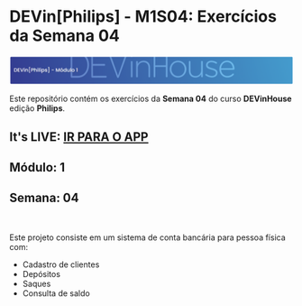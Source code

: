 # DEVin[Philips] - M1S04: Exercícios da Semana 04

![Afafa](../images/dih.png)


 Este repositório contém os exercícios da <strong>Semana 04</strong> do curso <strong>DEVinHouse</strong>  edição <strong>Philips</strong>.

## It's LIVE: [IR PARA O APP](https://dih-philips-week-exercises.herokuapp.com/M1S04/index.html)


## Módulo: 1

## Semana: 04

<br>

Este projeto consiste em um sistema de conta bancária para pessoa física com:

- Cadastro de clientes
- Depósitos
- Saques
- Consulta de saldo
